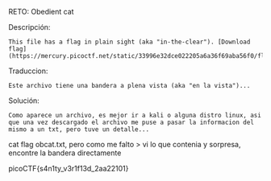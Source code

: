 RETO: Obedient cat

Descripción:

	This file has a flag in plain sight (aka "in-the-clear"). [Download flag](https://mercury.picoctf.net/static/33996e32dce022205a6a36f69aba56f0/flag).

Traduccion:

	Este archivo tiene una bandera a plena vista (aka "en la vista")...

Solución:

	Como aparece un archivo, es mejor ir a kali o alguna distro linux, asi que una vez descargado el archivo me puse a pasar la informacion del mismo a un txt, pero tuve un detalle...

cat flag obcat.txt, pero como me falto > vi lo que contenia y sorpresa, encontre la bandera directamente

picoCTF{s4n1ty_v3r1f13d_2aa22101}